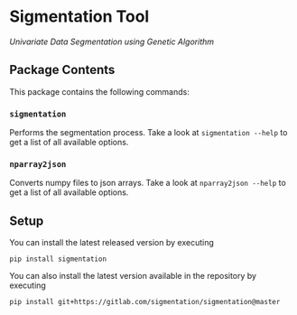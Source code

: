 # Sigmentation Tool

*Univariate Data Segmentation using Genetic Algorithm*

## Package Contents

This package contains the following commands:

### `sigmentation`

Performs the segmentation process.
Take a look at `sigmentation --help` to get a list of all available options.


### `nparray2json`

Converts numpy files to json arrays.
Take a look at `nparray2json --help` to get a list of all available options.


## Setup

You can install the latest released version by executing
```
pip install sigmentation
```
You can also install the latest version available in the repository by executing
```
pip install git+https://gitlab.com/sigmentation/sigmentation@master
```
